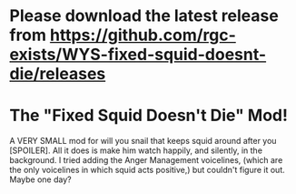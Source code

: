 # Please download the latest release from https://github.com/rgc-exists/WYS-fixed-squid-doesnt-die/releases
# The "Fixed Squid Doesn't Die" Mod!
A VERY SMALL mod for will you snail that keeps squid around after you [SPOILER].
All it does is make him watch happily, and silently, in the background. I tried adding the Anger Management voicelines, (which are the only voicelines in which squid acts positive,) but couldn't figure it out. Maybe one day?
